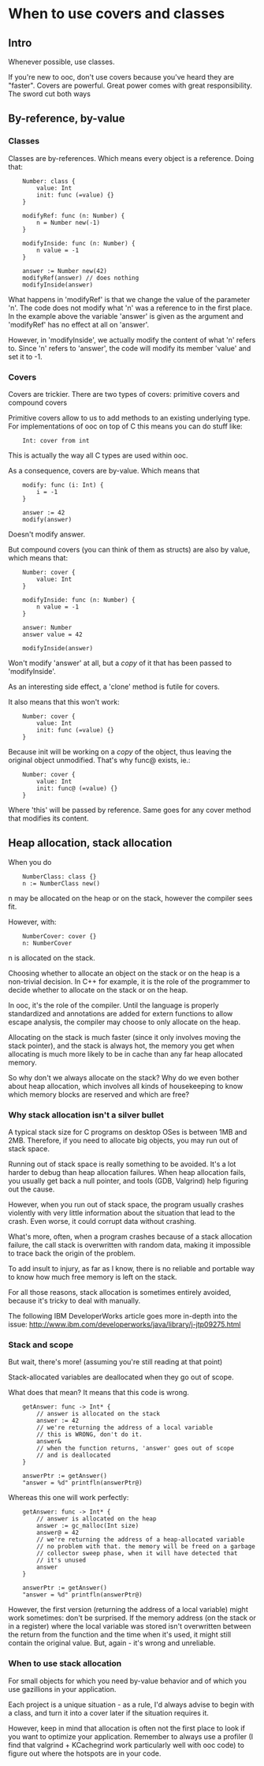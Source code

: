 When to use covers and classes
==============================

Intro
-----

Whenever possible, use classes.

If you're new to ooc, don't use covers because you've heard they
are "faster". Covers are powerful. Great power comes with great responsibility.
The sword cut both ways

By-reference, by-value
----------------------

### Classes ###

Classes are by-references. Which means every object is a reference. Doing that:

~~~
    Number: class {
        value: Int
        init: func (=value) {}
    }

    modifyRef: func (n: Number) {
        n = Number new(-1)
    }

    modifyInside: func (n: Number) {
        n value = -1
    }

    answer := Number new(42)
    modifyRef(answer) // does nothing
    modifyInside(answer)
~~~

What happens in 'modifyRef' is that we change the value of the parameter 'n'. 
The code does not modify what 'n' was a reference to in the first place.
In the example above the variable 'answer' is given as the argument and 'modifyRef' has
no effect at all on 'answer'.

However, in 'modifyInside', we actually modify the content of what 'n' refers to.
Since 'n' refers to 'answer', the code will modify its member 'value' and set it to -1.

### Covers ###

Covers are trickier. There are two types of covers: primitive covers and compound covers

Primitive covers allow to us to add methods to an existing underlying type. For implementations
of ooc on top of C this means you can do stuff like:

~~~
    Int: cover from int
~~~

This is actually the way all C types are used within ooc.

As a consequence, covers are by-value. Which means that

~~~
    modify: func (i: Int) {
        i = -1
    }

    answer := 42
    modify(answer)
~~~

Doesn't modify answer.

But compound covers (you can think of them as structs) are also by value,
which means that:

~~~
    Number: cover {
        value: Int
    }

    modifyInside: func (n: Number) {
        n value = -1
    }

    answer: Number
    answer value = 42

    modifyInside(answer)
~~~

Won't modify 'answer' at all, but a *copy* of it that has been
passed to 'modifyInside'.

As an interesting side effect, a 'clone' method is futile for covers.

It also means that this won't work:

~~~
    Number: cover {
        value: Int
        init: func (=value) {}
    }
~~~

Because init will be working on a *copy* of the object, thus leaving
the original object unmodified. That's why func@ exists, ie.:

~~~
    Number: cover {
        value: Int
        init: func@ (=value) {}
    }
~~~

Where 'this' will be passed by reference. Same goes for any cover method
that modifies its content.

Heap allocation, stack allocation
---------------------------------

When you do

~~~
    NumberClass: class {}
    n := NumberClass new()
~~~

n may be allocated on the heap or on the stack, however the compiler sees fit.

However, with:

~~~
    NumberCover: cover {}
    n: NumberCover
~~~

n is allocated on the stack.


Choosing whether to allocate an object on the stack or on the heap is a
non-trivial decision. In C++ for example, it is the role of the programmer
to decide whether to allocate on the stack or on the heap.

In ooc, it's the role of the compiler. Until the language is properly
standardized and annotations are added for extern functions to allow
escape analysis, the compiler may choose to only allocate on the heap.

Allocating on the stack is much faster (since it only involves moving
the stack pointer), and the stack is always hot, the memory you get when
allocating is much more likely to be in cache than any far heap allocated
memory.

So why don't we always allocate on the stack? Why do we even bother about
heap allocation, which involves all kinds of housekeeping to know which
memory blocks are reserved and which are free?

### Why stack allocation isn't a silver bullet ###

A typical stack size for C programs on desktop OSes is between 1MB and 2MB.
Therefore, if you need to allocate big objects, you may run out of stack space.

Running out of stack space is really something to be avoided. It's a lot
harder to debug than heap allocation failures. When heap allocation fails,
you usually get back a null pointer, and tools (GDB, Valgrind) help figuring
out the cause.

However, when you run out of stack space, the program usually crashes violently
with very little information about the situation that lead to the crash.
Even worse, it could corrupt data without crashing.

What's more, often, when a program crashes because of a stack allocation failure,
the call stack is overwritten with random data, making it impossible to trace back
the origin of the problem.

To add insult to injury, as far as I know, there is no reliable and portable way
to know how much free memory is left on the stack.

For all those reasons, stack allocation is sometimes entirely avoided,
because it's tricky to deal with manually.

The following IBM DeveloperWorks article goes more in-depth into the issue:
<http://www.ibm.com/developerworks/java/library/j-jtp09275.html>

### Stack and scope ###

But wait, there's more! (assuming you're still reading at that point)

Stack-allocated variables are deallocated when they go out of scope.

What does that mean? It means that this code is wrong.

~~~
    getAnswer: func -> Int* {
        // answer is allocated on the stack
        answer := 42
        // we're returning the address of a local variable
        // this is WRONG, don't do it.
        answer&
        // when the function returns, 'answer' goes out of scope
        // and is deallocated
    }

    answerPtr := getAnswer()
    "answer = %d" printfln(answerPtr@)
~~~

Whereas this one will work perfectly:

~~~
    getAnswer: func -> Int* {
        // answer is allocated on the heap
        answer := gc_malloc(Int size)
        answer@ = 42
        // we're returning the address of a heap-allocated variable
        // no problem with that. the memory will be freed on a garbage
        // collector sweep phase, when it will have detected that
        // it's unused
        answer
    }

    answerPtr := getAnswer()
    "answer = %d" printfln(answerPtr@)
~~~

However, the first version (returning the address of a local variable)
might work sometimes: don't be surprised. If the memory address (on the stack
or in a register) where the local variable was stored isn't overwritten
between the return from the function and the time when it's used, it might
still contain the original value. But, again - it's wrong and unreliable.

### When to use stack allocation ###

For small objects for which you need by-value behavior and of which you use
gazillions in your application.

Each project is a unique situation - as a rule, I'd always advise to begin
with a class, and turn it into a cover later if the situation requires it.

However, keep in mind that allocation is often not the first place to look
if you want to optimize your application. Remember to always use a profiler
(I find that valgrind + KCachegrind work particularly well with ooc code)
to figure out where the hotspots are in your code.
